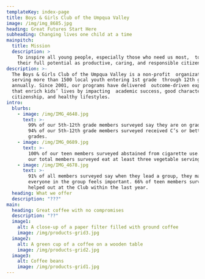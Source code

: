 ```yaml
---
templateKey: index-page
title: Boys & Girls Club of the Umpqua Valley
image: /img/img_8685.jpg
heading: Great Futures Start Here
subheading: Changing lives one child at a time
mainpitch:
  title: Mission
  description: >
    To inspire all young people, especially those who need us most,  to reach
    their full potential as productive, caring, and responsible citizens.
description: >-
  The Boys & Girls Club of the Umpqua Valley is a non-profit  organization
  serving more than 1500 local youth entering 1st grade  through 12th grade
  annually. Since 2001, our programs have delivered  outcome-driven experiences
  that enrich kids’ lives by impacting  academic success, good character and
  citizenship, and healthy lifestyles.
intro:
  blurbs:
    - image: /img/IMG_4648.jpg
      text: >-
        99% of our 5th-12th grade members surveyed say they are on grade level.
        94% of our 5th-12th grade members surveyed received C’s or better
        grades.
    - image: /img/IMG_0689.jpg
      text: >-
        100% of our teen members surveyed abstained from cigarette use. 74% of
        our total members surveyed eat at least three vegetable servings a day.
    - image: /img/IMG_4678.jpg
      text: >-
        91% of all members surveyed say when they lead a group, they make sure
        everyone in the group feels important. 66% of teen members surveyed have
        helped out at the Club within the last year.
  heading: What we offer
  description: "???"
main:
  heading: Great coffee with no compromises
  description: "??"
  image1:
    alt: A close-up of a paper filter filled with ground coffee
    image: /img/products-grid3.jpg
  image2:
    alt: A green cup of a coffee on a wooden table
    image: /img/products-grid2.jpg
  image3:
    alt: Coffee beans
    image: /img/products-grid1.jpg
---
```

